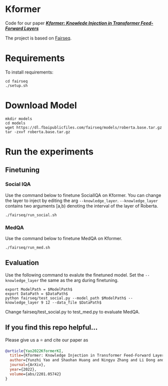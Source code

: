 # Kformer

Code for our paper ***[Kformer: Knowlede Injection in Transformer Feed-Forward Layers](https://arxiv.org/pdf/2201.05742.pdf)***

The project is based on [Fairseq](https://github.com/pytorch/fairseq).

Requirements
==========
To install requirements:

```
cd fairseq
./setup.sh
```

Download Model
==========
```
mkdir models
cd models
wget https://dl.fbaipublicfiles.com/fairseq/models/roberta.base.tar.gz
tar -zxvf roberta.base.tar.gz
```

Run the experiments
==========

## Finetuning

### Social IQA

Use the command below to finetune SocialIQA on Kformer. You can change the layer to inject by editing the arg `--knowledge_layer`.
 `--knowledge_layer` contains two arguments [a,b) denoting the interval of the layer of Roberta.

```shell
./fairseq/run_social.sh
```

 ### MedQA

Use the command below to finetune MedQA on Kformer.

```shell
./fairseq/run_med.sh
```

## Evaluation
Use the following command to evalute the finetuned model. Set the `--knowledge_layer` the same as the arg during finetuning.

```
export ModelPath = $ModelPath$
export DataPath = $DataPath$
python fairseq/test_social.py --model_path $ModelPath$ --knowledge_layer 9 12 --data_file $DataPath$
```

Change fairseq/test_social.py to test_med.py to evaluate MedQA.


## If you find this repo helpful...
Please give us a :star: and cite our paper as
```bibtex
@article{Yao2022KformerKI,
  title={Kformer: Knowledge Injection in Transformer Feed-Forward Layers},
  author={Yunzhi Yao and Shaohan Huang and Ningyu Zhang and Li Dong and Furu Wei and Huajun Chen},
  journal={ArXiv},
  year={2022},
  volume={abs/2201.05742}
}
```